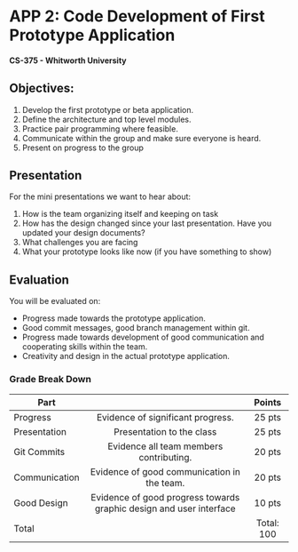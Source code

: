 # APP 2: Code Development of First Prototype Application
#### CS-375 - Whitworth University

## Objectives:
1. Develop the first prototype or beta application. 
2. Define the architecture and top level modules.
3. Practice pair programming where feasible.
4. Communicate within the group and make sure everyone is heard. 
5. Present on progress to the group

## Presentation
For the mini presentations we want to hear about:
1. How is the team organizing itself and keeping on task
2. How has the design changed since your last presentation. Have you updated your design documents?
3. What challenges you are facing
4. What your prototype looks like now (if you have something to show)

## Evaluation
You will be evaluated on:
- Progress made towards the prototype application.
- Good commit messages, good branch management within git.
- Progress made towards development of good communication and cooperating skills within the team.
- Creativity and design in the actual prototype application.

### Grade Break Down
| Part    |                                                         | Points  |
| --------|:-------------------------------------------------------:|:-------:|
| Progress     | Evidence of significant progress.                  | 25 pts  |
| Presentation | Presentation to the class                          | 25 pts  |
| Git Commits  | Evidence all team members contributing.            | 20 pts  | 
| Communication| Evidence of good communication in the team.        | 20 pts  |
| Good Design  | Evidence of good progress towards graphic design and user interface | 10 pts  | 
| Total        |                                                    | Total: 100 |

